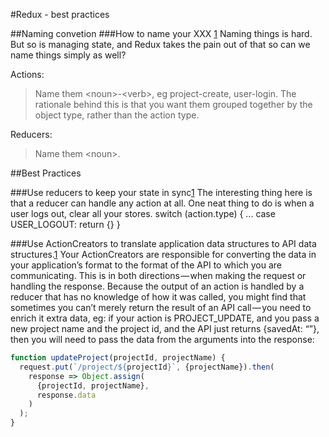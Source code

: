#Redux - best practices


##Naming convetion
###How to name your XXX [1]
Naming things is hard. But so is managing state, and Redux takes the pain out of that so can we name things simply as well?

Actions: 
>Name them \<noun>-\<verb>, eg project-create, user-login. The rationale behind this is that you want them grouped together by the object type, rather than the action type.

Reducers: 
>Name them \<noun>.


##Best Practices

###Use reducers to keep your state in sync[1]
The interesting thing here is that a reducer can handle any action at all. One neat thing to do is when a user logs out, clear all your stores.
switch (action.type) {
   ...
   case USER_LOGOUT: 
     return {}
}

###Use ActionCreators to translate application data structures to API data structures.[1]
Your ActionCreators are responsible for converting the data in your application’s format to the format of the API to which you are communicating. This is in both directions — when making the request or handling the response.
Because the output of an action is handled by a reducer that has no knowledge of how it was called, you might find that sometimes you can’t merely return the result of an API call — you need to enrich it extra data, eg: if your action is PROJECT_UPDATE, and you pass a new project name and the project id, and the API just returns {savedAt: “<some date>”}, then you will need to pass the data from the arguments into the response:
```javascript
function updateProject(projectId, projectName) {
  request.put(`/project/${projectId}`, {projectName}).then(
    response => Object.assign(
      {projectId, projectName}, 
      response.data
    )
  );
}
```



[1]: https://medium.com/@tkssharma/react-redux-best-practices-write-production-apps-7c3639e3c447#.ytgt7dszs

